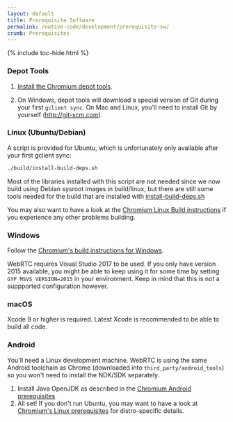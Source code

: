 ```yaml
---
layout: default
title: Prerequisite Software
permalink: /native-code/development/prerequisite-sw/
crumb: Prerequisites
---
```



{% include toc-hide.html %}


### Depot Tools

  1. [Install the Chromium depot tools][1].

  2. On Windows, depot tools will download a special version of Git during your
     first `gclient sync`.
     On Mac and Linux, you'll need to install Git by yourself
     (<http://git-scm.com>).


### Linux (Ubuntu/Debian)

A script is provided for Ubuntu, which is unfortunately only available after
your first gclient sync:

~~~~~ bash
./build/install-build-deps.sh
~~~~~

Most of the libraries installed with this script are not needed since we now
build using Debian sysroot images in build/linux, but there are still some tools
needed for the build that are installed with [install-build-deps.sh][2]

[1]: https://code.google.com/p/chromium/codesearch#chromium/src/build/install-build-deps.sh

You may also want to have a look at the [Chromium Linux Build instructions][3]
if you experience any other problems building.


### Windows

Follow the [Chromium's build instructions for Windows][4].

WebRTC requires Visual Studio 2017 to be used. If you only have version 2015
available, you might be able to keep using it for some time by setting
`GYP_MSVS_VERSION=2015` in your environment. Keep in mind that this is not a
suppported configuration however.

### macOS

Xcode 9 or higher is required. Latest Xcode is recommended to be able to build
all code.


### Android

You'll need a Linux development machine. WebRTC is using the same Android
toolchain as Chrome (downloaded into `third_party/android_tools`) so you won't
need to install the NDK/SDK separately.

  1. Install Java OpenJDK as described in the [Chromium Android prerequisites][6]
  2. All set! If you don't run Ubuntu, you may want to have a look at
    [Chromium's Linux prerequisites][5] for distro-specific details.



[1]: http://dev.chromium.org/developers/how-tos/install-depot-tools
[2]: https://cs.chromium.org/chromium/src/build/install-build-deps.sh
[3]: https://chromium.googlesource.com/chromium/src/+/master/docs/linux/build_instructions.md
[4]: https://chromium.googlesource.com/chromium/src/+/master/docs/windows_build_instructions.md
[5]: https://chromium.googlesource.com/chromium/src/+/master/docs/linux_build_instructions.md#Install
[6]: https://www.chromium.org/developers/how-tos/android-build-instructions
